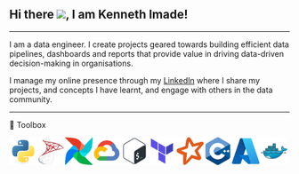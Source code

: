 ## Hi there <img src="https://raw.githubusercontent.com/MartinHeinz/MartinHeinz/master/wave.gif" width="30px">, I am Kenneth Imade!

---

I am a data engineer. I create projects geared towards building efficient data pipelines, dashboards and reports that provide value in driving data-driven decision-making in organisations.

I manage my online presence through my [LinkedIn](https://www.linkedin.com/in/kenneth-imade/) where I share my projects, and concepts I have learnt, and engage with others in the data community.

---
🧰 Toolbox 

<img src="https://github.com/devicons/devicon/blob/master/icons/python/python-original.svg" alt="Python" width="50" height="50" /><img src="https://github.com/devicons/devicon/blob/master/icons/microsoftsqlserver/microsoftsqlserver-original.svg" alt="SQL Server" width="50" height="50" /><img src="https://github.com/devicons/devicon/blob/master/icons/apacheairflow/apacheairflow-original.svg" alt="Apache Airflow" width="50" height="50" /><img src="https://github.com/devicons/devicon/blob/master/icons/googlecloud/googlecloud-original.svg" alt="Google Cloud" width="50" height="50" /><img src="https://github.com/devicons/devicon/blob/master/icons/bash/bash-original.svg" alt="Bash" width="50" height="50" /><img src="https://github.com/devicons/devicon/blob/master/icons/terraform/terraform-original.svg" alt="Terraform" width="50" height="50" /><img src="https://github.com/devicons/devicon/blob/master/icons/apachespark/apachespark-original.svg" alt="Spark" width="50" height="50" /><img src="https://github.com/devicons/devicon/blob/master/icons/cplusplus/cplusplus-original.svg" alt="Cplusplus" width="50" height="50" /><img src="https://github.com/devicons/devicon/blob/master/icons/azure/azure-original.svg" alt="Azure" width="50" height="50" /><img src="https://github.com/devicons/devicon/blob/master/icons/docker/docker-original.svg" alt="Docker" width="50" height="50" />
